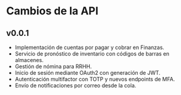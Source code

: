 # Cambios de la API

## v0.0.1
- Implementación de cuentas por pagar y cobrar en Finanzas.
- Servicio de pronóstico de inventario con códigos de barras en almacenes.
- Gestión de nómina para RRHH.
- Inicio de sesión mediante OAuth2 con generación de JWT.
- Autenticación multifactor con TOTP y nuevos endpoints de MFA.
- Envío de notificaciones por correo desde la cola.
